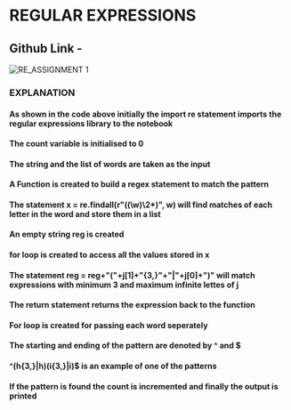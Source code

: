 # REGULAR EXPRESSIONS 
## Github Link - 
![RE_ASSIGNMENT 1](https://user-images.githubusercontent.com/104590925/213351349-7ece4228-ded8-4bb9-85da-cb0867d66707.jpg)
### EXPLANATION
#### As shown in the code above initially the import re statement imports the regular expressions library to the notebook
#### The count variable is initialised to 0
#### The string and the list of words are taken as the input
#### A Function is created to build a regex statement to match the pattern
#### The statement x = re.findall(r"((\w)\2*)", w)  will find matches of each letter in the word and store them in a list 
#### An empty string reg is created
#### for loop is created to access all the values stored in x
#### The statement reg = reg+"("+j[1]+"{3,}"+"|"+j[0]+")" will match expressions with minimum 3 and maximum infinite lettes of j
#### The return statement returns the expression back to the function
#### For loop is created for passing each word seperately
#### The starting and ending of the pattern are denoted by ^ and $
#### ^(h{3,}|h)(i{3,}|i)$ is an example of one of the patterns
#### If the pattern is found the count is incremented and finally the output is printed
